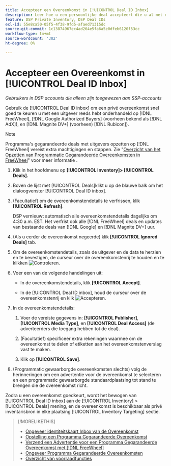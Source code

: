 ```yaml
---
title: Accepteer een Overeenkomst in [!UICONTROL Deal ID Inbox]
description: Leer hoe u een persoonlijke deal accepteert die u al met een uitgever hebt onderhandeld op [!DNL FreeWheel], [!DNL Google Authorized Buyers] (voorheen bekend als [!DNL AdX]), and [!DNL Magnite DV+] (voorheen) [!DNL Rubicon]) die identiteitskaart Inbox van de Overeenkomst gebruiken.
feature: DSP Private Inventory, DSP Deal IDs
exl-id: 55e8ca50-05f5-4f38-9fd5-afaed71315dc
source-git-commit: 1c13874967ec4ad264e5fa6a5e0dfeb6120f53cc
workflow-type: tm+mt
source-wordcount: '302'
ht-degree: 0%

---
```


# Accepteer een Overeenkomst in [!UICONTROL Deal ID Inbox]

*Gebruikers in DSP accounts die alleen zijn toegewezen aan SSP-accounts*

Gebruik de [!UICONTROL Deal ID inbox] om een privé overeenkomst snel goed te keuren u met een uitgever reeds hebt onderhandeld op [!DNL FreeWheel], [!DNL Google Authorized Buyers] (voorheen bekend als [!DNL AdX]), en [!DNL Magnite DV+] (voorheen) [!DNL Rubicon]).

>[!NOTE]
>
>Programma&#39;s gegarandeerde deals met uitgevers opzetten op [!DNL FreeWheel] vereist extra machtigingen en stappen. Zie &quot;[Overzicht van het Opzetten van Programmatic Gegarandeerde Overeenkomsten in FreeWheel](freewheel-overview.md)&quot; voor meer informatie .

1. Klik in het hoofdmenu op **[!UICONTROL Inventory]> [!UICONTROL Deals].**

1. Boven de lijst met [!UICONTROL Deals]klikt u op de blauwe balk om het dialoogvenster [!UICONTROL Deal ID inbox].

1. (Facultatief) om de overeenkomstendetails te verfrissen, klik **[!UICONTROL Refresh]**.

   DSP vernieuwt automatisch alle overeenkomstendetails dagelijks om 4:30 a.m. EST. Het verfrist ook alle [!DNL FreeWheel] deals en updates van bestaande deals van [!DNL Google] en [!DNL Magnite DV+] uur.

1. (Als u eerder de overeenkomst negeerde) klik **[!UICONTROL Ignored Deals]** tab.

1. Om de overeenkomstendetails, zoals de uitgever en de data te herzien en te bevestigen, de curseur over de overeenkomstenrij te houden en te klikken ![Controleren](/help/dsp/assets/review.png).

1. Voer een van de volgende handelingen uit:

   * In de overeenkomstendetails, klik **[!UICONTROL Accept]**.

   * In de [!UICONTROL Deal ID inbox], houd de curseur over de overeenkomstenrij en klik ![Accepteren](/help/dsp/assets/accept.png).

1. In de overeenkomstendetails:
   1. Voer de vereiste gegevens in: **[!UICONTROL Publisher]**, **[!UICONTROL Media Type]**, en **[!UICONTROL Deal Access]** (de adverteerders die toegang hebben tot de deal).
   1. (Facultatief) specificeer extra rekeningen waarmee om de overeenkomst te delen of etiketten aan het overeenkomstenverslag vast te maken.

   1. Klik op **[!UICONTROL Save]**.

1. (Programmatic gewaarborgde overeenkomsten slechts) volg de herinneringen om een advertentie voor de overeenkomst te selecteren en een programmatic gewaarborgde standaardplaatsing tot stand te brengen die de overeenkomst richt.

Zodra u een overeenkomst goedkeurt, wordt het bewogen van [!UICONTROL Deal ID inbox] aan de [!UICONTROL Inventory] > [!UICONTROL Deals] mening, en de overeenkomst is beschikbaar als privé inventarisbron in elke plaatsing [!UICONTROL Inventory Targeting] sectie.

>[!MORELIKETHIS]
>
>* [Ongeveer identiteitskaart Inbox van de Overeenkomst](deal-id-inbox-about.md)
>* [Opstelling een Programma Gegarandeerde Overeenkomst](programmatic-guaranteed-set-up.md)
>* [Verzend een Advertentie voor een Programma Gegarandeerde Overeenkomst met [!DNL FreeWheel]](freewheel-submit.md)
>* [Ongeveer Programma Gegarandeerde Overeenkomsten](programmatic-guaranteed-about.md)
>* [Overzicht van voorraadfuncties](inventory-overview.md)

